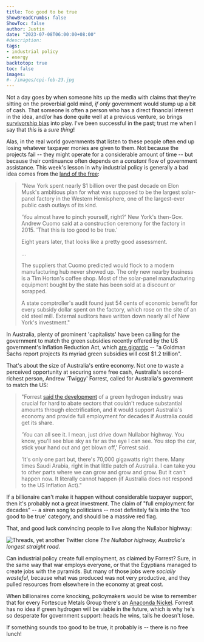 ```yaml
---
title: Too good to be true
ShowBreadCrumbs: false
ShowToc: false
author: Justin
date: "2023-07-08T06:00:00+08:00"
#description: 
tags:
- industrial policy
- energy
backtotop: true
toc: false
images:
#- /images/cpi-feb-23.jpg
---
```


Not a day goes by when someone hits up the media with claims that they're sitting on the proverbial gold mind, *if only* government would stump up a bit of cash. That someone is often a person who has a direct financial interest in the idea, and/or has done quite well at a previous venture, so brings [survivorship bias](https://en.wikipedia.org/wiki/Survivorship_bias) into play. I've been successful in the past; trust me when I say that *this* is a *sure thing*!

Alas, in the real world governments that listen to these people often end up losing whatever taxpayer monies are given to them. Not because the projects fail -- they might operate for a considerable amount of time -- but because their continuance often depends on a *constant* flow of government assistance. This week's lesson in why industrial policy is generally a bad idea comes from the [land of the free](https://www.wsj.com/articles/elon-musk-tesla-buffalo-new-york-solar-plant-1b634b9e):

> "New York spent nearly $1 billion over the past decade on Elon Musk's ambitious plan for what was supposed to be the largest solar-panel factory in the Western Hemisphere, one of the largest-ever public cash outlays of its kind.
> 
> 'You almost have to pinch yourself, right?' New York's then-Gov. Andrew Cuomo said at a construction ceremony for the factory in 2015. 'That this is too good to be true.'
> 
> Eight years later, that looks like a pretty good assessment.
> 
> ...
> 
> The suppliers that Cuomo predicted would flock to a modern manufacturing hub never showed up. The only new nearby business is a Tim Horton's coffee shop. Most of the solar-panel manufacturing equipment bought by the state has been sold at a discount or scrapped.
> 
> A state comptroller's audit found just 54 cents of economic benefit for every subsidy dollar spent on the factory, which rose on the site of an old steel mill. External auditors have written down nearly all of New York's investment."

In Australia, plenty of prominent 'capitalists' have been calling for the government to match the green subsidies recently offered by the US government's Inflation Reduction Act, which [are gigantic](https://www.wsj.com/articles/inflation-reduction-act-subsidies-cost-goldman-sachs-report-5623cd29) -- "a Goldman Sachs report projects its myriad green subsidies will cost $1.2 trillion". 

That's about the size of Australia's entire economy. Not one to waste a perceived opportunity at securing some free cash, Australia's second-richest person, Andrew 'Twiggy' Forrest, called for Australia's government to match the US:

> "Forrest [said the development](https://reneweconomy.com.au/forrest-says-australia-will-miss-green-hydrogen-bus-as-projects-capital-and-people-head-to-us/) of a green hydrogen industry was crucial for hard to abate sectors that couldn't reduce substantial amounts through electrification, and it would support Australia's economy and provide full employment for decades if Australia could get its share.
> 
> 'You can all see it. I mean, just drive down Nullabor highway. You know, you'll see blue sky as far as the eye I can see. You stop the car, stick your hand out and get blown off,' Forrest said.
> 
> 'It's only one part but, there's 70,000 gigawatts right there. Many times Saudi Arabia, right in that little patch of Australia. I can take you to other parts where we can grow and grow and grow. But it can't happen now. It literally cannot happen (if Australia does not respond to the US Inflation Act)."

If a billionaire can't make it happen without considerable taxpayer support, then it's probably not a great investment. The claim of "full employment for decades" -- a siren song to politicians -- most definitely falls into the 'too good to be true' category, and should be a massive red flag. 

That, and good luck convincing people to live along the Nullabor highway:

![Threads, yet another Twitter clone](/images/nullabor-jul-23.jpg) *The Nullabor highway, Australia's longest straight road.*

Can industrial policy create full employment, as claimed by Forrest? Sure, in the same way that war employs everyone, or that the Egyptians managed to create jobs with the pyramids. But many of those jobs were *socially wasteful*, because what was produced was not very productive, and they pulled resources from elsewhere in the economy at great cost. 

When billionaires come knocking, policymakers would be wise to remember that for every Fortescue Metals Group there's an [Anaconda Nickel](https://www.smh.com.au/business/fortescue-woes-stir-anaconda-memories-20120917-261r5.html). Forrest has no idea if green hydrogen will be viable in the future, which is why he's so desperate for government support: heads he wins, tails he doesn't lose. 

If something sounds too good to be true, it probably is -- there is no free lunch!
